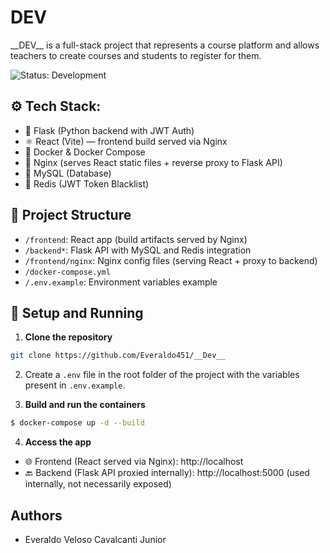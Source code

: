 # __DEV__

<p>__DEV__ is a full-stack project that represents a course platform and allows teachers
to create courses and students to register for them.</p>

![Status: Development](https://img.shields.io/badge/Status-Development-yellow)

## ⚙️ Tech Stack:

- 🐍 Flask (Python backend with JWT Auth)
- ⚛️ React (Vite) — frontend build served via Nginx
- 🐳 Docker & Docker Compose
- 🧰 Nginx (serves React static files + reverse proxy to Flask API)
- 🐬 MySQL (Database)
- 🧠 Redis (JWT Token Blacklist)

## 📁 Project Structure

- `/frontend`: React app (build artifacts served by Nginx)
- `/backend*`: Flask API with MySQL and Redis integration
- `/frontend/nginx`: Nginx config files (serving React + proxy to backend)
- `/docker-compose.yml`
- `/.env.example`: Environment variables example

## 🧪 Setup and Running

1. **Clone the repository**

```bash
git clone https://github.com/Everaldo451/__Dev__
```

2. Create a `.env` file in the root folder of the project with the variables present in `.env.example`.

3. **Build and run the containers**

```bash
$ docker-compose up -d --build
```

4. **Access the app**

- 🌐 Frontend (React served via Nginx): http://localhost
- 🔙 Backend (Flask API proxied internally): http://localhost:5000 (used internally, not necessarily exposed)

## Authors

- Everaldo Veloso Cavalcanti Junior